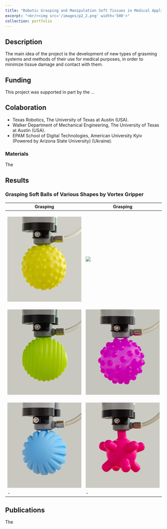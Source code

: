 ```yaml
---
title: "Robotic Grasping and Manipulation Soft Tissues in Medical Applications"
excerpt: "<br/><img src='/images/p2_2.png' width='500'>"
collection: portfolio
---
```

## Description
The main idea of the project is the development of new types of grasming systems and methods of their use for medical purposes, in order to minimize tissue damage and contact with them.

## Funding
This project was supported in part by the ...

## Colaboration
* Texas Robotics, The University of Texas at Austin (USA).
* Walker Department of Mechanical Engineering, The University of Texas at Austin (USA).
* EPAM School of Digital Technologies, American University Kyiv (Powered by Arizona State University) (Ukraine).

### Materials

The


## Results


### Grasping Soft Balls of Various Shapes by Vortex Gripper

| Grasping | Grasping |
| --- | ---- |
| <br/><img src='/images/vortex/1_1.jpg' width='240'>  | <br/><img src='/images/vortex/2.jpg' width='240'>    |
| <br/><img src='/images/vortex/3_1.jpg' width='240'>  | <br/><img src='/images/vortex/4_2.jpg' width='240'>  |
| <br/><img src='/images/vortex/5_2.jpg' width='240'>  | <br/><img src='/images/vortex/6_1.jpg' width='240'>  |
| - | - |

## Publications

The
